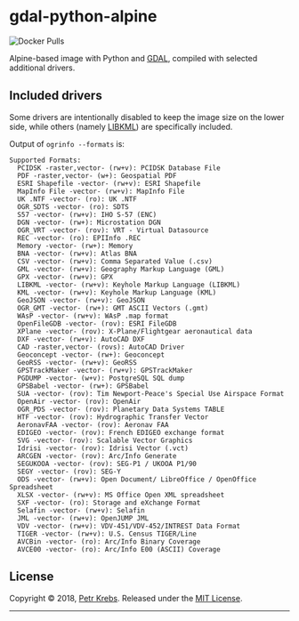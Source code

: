 # gdal-python-alpine 
![Docker Pulls](https://img.shields.io/docker/pulls/petkr/gdal-python-alpine.svg?style=plastic)


Alpine-based image with Python and [GDAL](http://gdal.org/), compiled with selected additional drivers.

## Included drivers

Some drivers are intentionally disabled to keep the image size on the lower side, while others
(namely [LIBKML](http://www.gdal.org/drv_libkml.html)) are specifically included.

Output of `ogrinfo --formats` is:

```
Supported Formats:
  PCIDSK -raster,vector- (rw+v): PCIDSK Database File
  PDF -raster,vector- (w+): Geospatial PDF
  ESRI Shapefile -vector- (rw+v): ESRI Shapefile
  MapInfo File -vector- (rw+v): MapInfo File
  UK .NTF -vector- (ro): UK .NTF
  OGR_SDTS -vector- (ro): SDTS
  S57 -vector- (rw+v): IHO S-57 (ENC)
  DGN -vector- (rw+): Microstation DGN
  OGR_VRT -vector- (rov): VRT - Virtual Datasource
  REC -vector- (ro): EPIInfo .REC 
  Memory -vector- (rw+): Memory
  BNA -vector- (rw+v): Atlas BNA
  CSV -vector- (rw+v): Comma Separated Value (.csv)
  GML -vector- (rw+v): Geography Markup Language (GML)
  GPX -vector- (rw+v): GPX
  LIBKML -vector- (rw+v): Keyhole Markup Language (LIBKML)
  KML -vector- (rw+v): Keyhole Markup Language (KML)
  GeoJSON -vector- (rw+v): GeoJSON
  OGR_GMT -vector- (rw+): GMT ASCII Vectors (.gmt)
  WAsP -vector- (rw+v): WAsP .map format
  OpenFileGDB -vector- (rov): ESRI FileGDB
  XPlane -vector- (rov): X-Plane/Flightgear aeronautical data
  DXF -vector- (rw+v): AutoCAD DXF
  CAD -raster,vector- (rovs): AutoCAD Driver
  Geoconcept -vector- (rw+): Geoconcept
  GeoRSS -vector- (rw+v): GeoRSS
  GPSTrackMaker -vector- (rw+v): GPSTrackMaker
  PGDUMP -vector- (w+v): PostgreSQL SQL dump
  GPSBabel -vector- (rw+): GPSBabel
  SUA -vector- (rov): Tim Newport-Peace's Special Use Airspace Format
  OpenAir -vector- (rov): OpenAir
  OGR_PDS -vector- (rov): Planetary Data Systems TABLE
  HTF -vector- (rov): Hydrographic Transfer Vector
  AeronavFAA -vector- (rov): Aeronav FAA
  EDIGEO -vector- (rov): French EDIGEO exchange format
  SVG -vector- (rov): Scalable Vector Graphics
  Idrisi -vector- (rov): Idrisi Vector (.vct)
  ARCGEN -vector- (rov): Arc/Info Generate
  SEGUKOOA -vector- (rov): SEG-P1 / UKOOA P1/90
  SEGY -vector- (rov): SEG-Y
  ODS -vector- (rw+v): Open Document/ LibreOffice / OpenOffice Spreadsheet 
  XLSX -vector- (rw+v): MS Office Open XML spreadsheet
  SXF -vector- (ro): Storage and eXchange Format
  Selafin -vector- (rw+v): Selafin
  JML -vector- (rw+v): OpenJUMP JML
  VDV -vector- (rw+v): VDV-451/VDV-452/INTREST Data Format
  TIGER -vector- (rw+v): U.S. Census TIGER/Line
  AVCBin -vector- (ro): Arc/Info Binary Coverage
  AVCE00 -vector- (ro): Arc/Info E00 (ASCII) Coverage
```

## License

Copyright © 2018, [Petr Krebs](https://github.com/petr-k).
Released under the [MIT License](LICENSE).

***